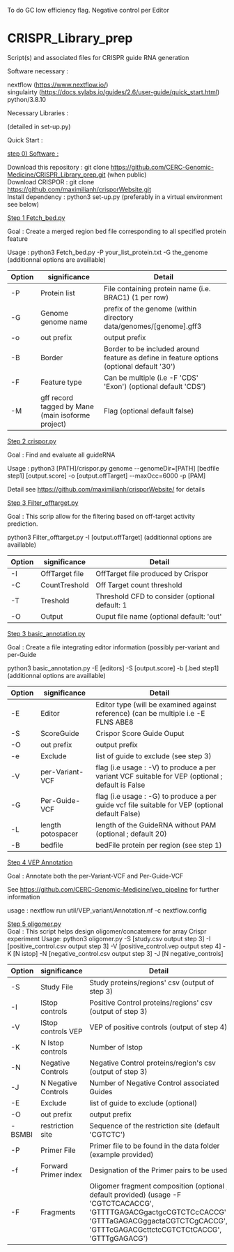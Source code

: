 To do GC low efficiency flag.
Negative control per Editor


# CRISPR_Library_prep
Script(s) and associated files for CRISPR guide RNA generation

Software necessary :

nextflow (https://www.nextflow.io/)  
singulairty (https://docs.sylabs.io/guides/2.6/user-guide/quick_start.html)  
python/3.8.10

Necessary Libraries :

(detailed in set-up.py)

Quick Start :

<ins> step 0) Software :  </ins>
   
Download this repository : git clone https://github.com/CERC-Genomic-Medicine/CRISPR_Library_prep.git (when public)  
Download CRISPOR : git clone https://github.com/maximilianh/crisporWebsite.git    
Install dependency : python3 set-up.py (preferably in a virtual environment see below)    

<ins> Step 1 Fetch_bed.py </ins> 

Goal : Create a merged region bed file corresponding to all specified protein feature 

Usage : python3 Fetch_bed.py -P your_list_protein.txt -G the_genome (additionnal options are availlable)  
 
| Option     | significance | Detail |
| ---      | ---       | ---       |
| -P | Protein list | File containing protein name (i.e. BRAC1) (1 per row) |
| -G     | Genome genome name | prefix of the genome (within directory data/genomes/[genome].gff3 |
| -o | out prefix | output prefix |
| -B | Border | Border to be included around feature as define in feature options (optional default '30')|
| -F | Feature type | Can be multiple (i.e -F 'CDS' 'Exon') (optional default 'CDS')|
| -M | gff record tagged by Mane (main isoforme project) | Flag (optional default false) |


<ins> Step 2 crispor.py </ins> 

Goal : Find and evaluate all guideRNA

Usage : python3 [PATH]/crispor.py genome --genomeDir=[PATH] [bedfile step1] [output.score] -o [output.offTarget] --maxOcc=6000 -p [PAM]

Detail see https://github.com/maximilianh/crisporWebsite/ for details

<ins> Step 3 Filter_offtarget.py </ins> 

Goal : This scrip allow for the filtering based on off-target activity prediction. 
 
python3 Filter_offtarget.py -I [output.offTarget] (additionnal options are availlable)   

| Option     | significance | Detail |
| ---      | ---       | ---       |
| -I | OffTarget file | OffTarget file produced by Crispor |
| -C     | CountTreshold | Off Target count threshold |
| -T | Treshold | Threshold CFD to consider (optional default: 1 |
| -O | Output | Ouput file name (optional default: 'out'|

 
<ins> Step 3 basic_annotation.py </ins> 

Goal : Create a file integrating editor information (possibly per-variant and per-Guide

python3 basic_annotation.py -E [editors] -S [output.score] -b [.bed step1] (additionnal options are availlable)  

| Option     | significance | Detail |
| ---      | ---       | ---       |
| -E | Editor | Editor type (will be examined against reference) (can be multiple i.e -E FLNS ABE8 |
| -S     | ScoreGuide | Crispor Score Guide Ouput |
| -O | out prefix | output prefix |
| -e | Exclude | list of guide to exclude (see step 3)|
| -V | per-Variant-VCF | flag (i.e usage : -V) to produce a per variant VCF suitable for VEP (optional ; default is False|
| -G | Per-Guide-VCF | flag (i.e usage : -G) to produce a per guide vcf file suitable for VEP (optional default False) |
| -L | length potospacer | length of the GuideRNA without PAM (optional ; default 20) |
| -B | bedfile | bedFile protein per region (see step 1) |

<ins> Step 4 VEP Annotation </ins> 

Goal : Annotate both the per-Variant-VCF and Per-Guide-VCF

See https://github.com/CERC-Genomic-Medicine/vep_pipeline for further information

usage : nextflow run util/VEP_variant/Annotation.nf -c nextflow.config   
  
<ins> Step 5 oligomer.py </ins>  
Goal : This script helps design oligomer/concatemere for array Crispr experiment
Usage: python3 oligomer.py -S [study.csv output step 3] -I [positive_control.csv output step 3] -V [positive_control.vep output step 4] -K [N istop] -N [negative_control.csv output step 3] -J [N negative_controls]  

| Option     | significance | Detail |
| ---      | ---       | ---       |
|  -S    |  Study File  | Study proteins/regions' csv (output of step 3) |
|   -I    |     IStop controls   | Positive Control proteins/regions' csv (output of step 3) |
|   -V    |     IStop controls VEP   | VEP of positive controls (output of step 4) |
|   -K    |     N Istop controls  | Number of Istop |
|   -N    |     Negative Controls   | Negative Control proteins/region's csv (output of step 3) |
|   -J    |     N Negative Controls   | Number of Negative Control associated Guides|
| -E | Exclude | list of guide to exclude (optional)|
| -O | out prefix | output prefix |
| -BSMBI | restriction site | Sequence of the restriction site (default 'CGTCTC')  |
| -P | Primer File | Primer file to be found in the data folder (example provided)|
| -f | Forward Primer index | Designation of the Primer pairs to be used |
| -F | Fragments | Oligomer fragment composition (optional ; default provided) (usage -F 'CGTCTCACACCG', 'GTTTTGAGACGgactgcCGTCTCcCACCG', 'GTTTaGAGACGggactaCGTCTCgCACCG', 'GTTTcGAGACGcttctcCGTCTCtCACCG', 'GTTTgGAGACG') |


